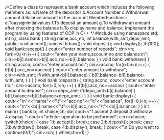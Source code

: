 /*Define a class to represent a bank account which includes the following members as: a.Name of the depositor b.Account Number c.Withdrawal amount d.Balance amount 
 in the account MemberFunctions: e.Toassigninitialvalues
  f.To deposit an amount  g.To withdraw  an amount after checking the balance h.To display name and balance. Implement the program by using features of OOP in C++ */
#include<iostream>
using namespace std;
int n,i;
class bank
{
string name,acc_no;
int balance,with_amt,depo_amt;
public:
void accept();
void withdraw();
void deposit();
void display();
}b[100];
void bank::accept()
{
cout<<"enter number of records";
cin>>n;
for(i=0;i<n;i++)
{
cout<<"enter your name,account no and balance:\n";
cin>>b[i].name>>b[i].acc_no>>b[i].balance;
}
}
void bank::withdraw()
{
string accno;
cout<<"enter account no:";
cin>>accno;
for(i=0;i<n;i++)
{
if(b[i].acc_no==accno)
{
cout<<"enter amount to withdraw";
cin>>with_amt;
if(with_amt<b[i].balance)
{
b[i].balance=b[i].balance-with_amt;
}
}
}
}
void bank::deposit()
{
string accno;
cout<<"enter account no:";
cin>>accno;
for(i=0;i<n;i++)
{
if(b[i].acc_no==accno)
{
cout<<"enter amount to deposit";
cin>>depo_amt;
if(depo_amt<b[i].balance)
{
b[i].balance=b[i].balance+depo_amt;
}
}
}
}
void bank::display()
{
cout<<"\n"<<"name"<<"\t"<<"acc no"<<"\t"<<"balance";
for(i=0;i<n;i++)
{
cout<<"\n"<<b[i].name<<"\t"<<b[i].acc_no<<"\t"<<b[i].balance;
}
}
int main()
{
bank b;
int choice,ch;
do{
cout<<"1.accept 2.deposit 3.withdraw 4.display ";
cout<<"\nEnter operation to be performed";
cin>>choice;
switch(choice)
{
case 1:b.accept();
break;
case 2:b.deposit();
break;
case 3:b.withdraw();
break;
case 4:b.display();
break;
}
cout<<"\n Do you want to continue(0/1)";
cin>>ch;
}
while(ch==1);
}
